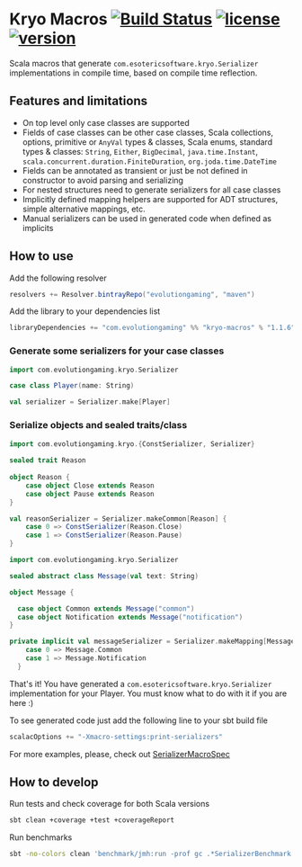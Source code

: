 # Kryo Macros [![Build Status](https://travis-ci.org/evolution-gaming/kryo-macros.svg)](https://travis-ci.org/evolution-gaming/kryo-macros) [![license](http://img.shields.io/:license-Apache%202-green.svg)](http://www.apache.org/licenses/LICENSE-2.0.txt) [ ![version](https://api.bintray.com/packages/evolutiongaming/maven/kryo-macros/images/download.svg) ](https://bintray.com/evolutiongaming/maven/kryo-macros/_latestVersion)

Scala macros that generate `com.esotericsoftware.kryo.Serializer` implementations in compile time, based on compile time reflection.

## Features and limitations

- On top level only case classes are supported
- Fields of case classes can be other case classes, Scala collections, options, primitive or `AnyVal` types & classes, Scala enums, standard types & classes: `String`, `Either`, `BigDecimal`, `java.time.Instant`, `scala.concurrent.duration.FiniteDuration`, `org.joda.time.DateTime`
- Fields can be annotated as transient or just be not defined in constructor to avoid parsing and serializing 
- For nested structures need to generate serializers for all case classes 
- Implicitly defined mapping helpers are supported for ADT structures, simple alternative mappings, etc.
- Manual serializers can be used in generated code when defined as implicits

## How to use

Add the following resolver
```sbt
resolvers += Resolver.bintrayRepo("evolutiongaming", "maven")
```

Add the library to your dependencies list
```sbt
libraryDependencies += "com.evolutiongaming" %% "kryo-macros" % "1.1.6"
```

### Generate some serializers for your case classes
```scala
import com.evolutiongaming.kryo.Serializer

case class Player(name: String)

val serializer = Serializer.make[Player]
 ```
 
 ### Serialize objects and sealed traits/class

```scala
import com.evolutiongaming.kryo.{ConstSerializer, Serializer}
 
sealed trait Reason
 
object Reason {
    case object Close extends Reason
    case object Pause extends Reason       
}

val reasonSerializer = Serializer.makeCommon[Reason] {
    case 0 => ConstSerializer(Reason.Close)
    case 1 => ConstSerializer(Reason.Pause)
}
```

```scala
import com.evolutiongaming.kryo.Serializer

sealed abstract class Message(val text: String)

object Message {

  case object Common extends Message("common")
  case object Notification extends Message("notification")
}

private implicit val messageSerializer = Serializer.makeMapping[Message] {
    case 0 => Message.Common   
    case 1 => Message.Notification
  }
```

That's it! You have generated a `com.esotericsoftware.kryo.Serializer` implementation for your Player.
You must know what to do with it if you are here :)

To see generated code just add the following line to your sbt build file 
```sbt
scalacOptions += "-Xmacro-settings:print-serializers"
```

For more examples, please, check out 
[SerializerMacroSpec](https://github.com/evolution-gaming/kryo-macros/tree/master/macros/src/test/scala/com/evolutiongaming/kryo/SerializerMacroSpec.scala)

## How to develop

Run tests and check coverage for both Scala versions
```sh
sbt clean +coverage +test +coverageReport
```

Run benchmarks
```sh
sbt -no-colors clean 'benchmark/jmh:run -prof gc .*SerializerBenchmark.*' >results.txt
```
